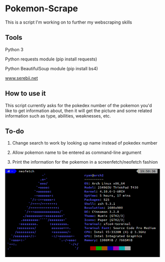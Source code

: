 # Pokemon-Scrape
This is a script I'm working on to further my webscraping skills
## Tools
Python 3

Python requests module (pip install requests)

Python BeautifulSoup module (pip install bs4)

www.serebii.net
## How to use it
This script currently asks for the pokedex number of the pokemon you'd like
to get information about, then it will get the picture and some related
information such as type, abilities, weaknesses, etc.

## To-do
1) Change search to work by looking up name instead of pokedex number

2) Allow pokemon name to be entered as command-line argument

3) Print the information for the pokemon in a screenfetch/neofetch fashion

![Alt text](imgs/neofetch.png?raw=true "Title")
